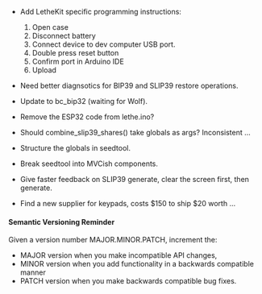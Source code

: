 * Add LetheKit specific programming instructions:
  1. Open case
  2. Disconnect battery
  3. Connect device to dev computer USB port.
  4. Double press reset button
  5. Confirm port in Arduino IDE
  6. Upload

* Need better diagnsotics for BIP39 and SLIP39 restore operations.

* Update to bc_bip32 (waiting for Wolf).

* Remove the ESP32 code from lethe.ino?

* Should combine_slip39_shares() take globals as args?  Inconsistent ...

* Structure the globals in seedtool.

* Break seedtool into MVCish components.

* Give faster feedback on SLIP39 generate, clear the screen first,
  then generate.

* Find a new supplier for keypads, costs $150 to ship $20 worth ...


#### Semantic Versioning Reminder

Given a version number MAJOR.MINOR.PATCH, increment the:
* MAJOR version when you make incompatible API changes,
* MINOR version when you add functionality in a backwards compatible manner
* PATCH version when you make backwards compatible bug fixes.
